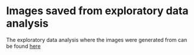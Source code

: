 # Images saved from exploratory data analysis
The exploratory data analysis where the images were generated from can be found [here](../storytelling)
